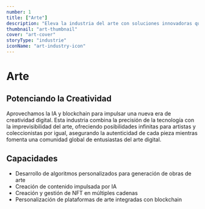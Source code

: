 ```yaml
---
number: 1
title: ["Arte"]
description: "Eleva la industria del arte con soluciones innovadoras que conectan a artistas y compradores, optimizan operaciones y mejoran la creatividad."
thumbnail: "art-thumbnail"
cover: "art-cover"
storyType: "industrie"
iconName: "art-industry-icon"
---
```


# Arte

## Potenciando la Creatividad

Aprovechamos la IA y blockchain para impulsar una nueva era de creatividad digital. Esta industria combina la precisión de la tecnología con la imprevisibilidad del arte, ofreciendo posibilidades infinitas para artistas y coleccionistas por igual, asegurando la autenticidad de cada pieza mientras fomenta una comunidad global de entusiastas del arte digital.

## Capacidades

* Desarrollo de algoritmos personalizados para generación de obras de arte
* Creación de contenido impulsada por IA
* Creación y gestión de NFT en múltiples cadenas
* Personalización de plataformas de arte integradas con blockchain

